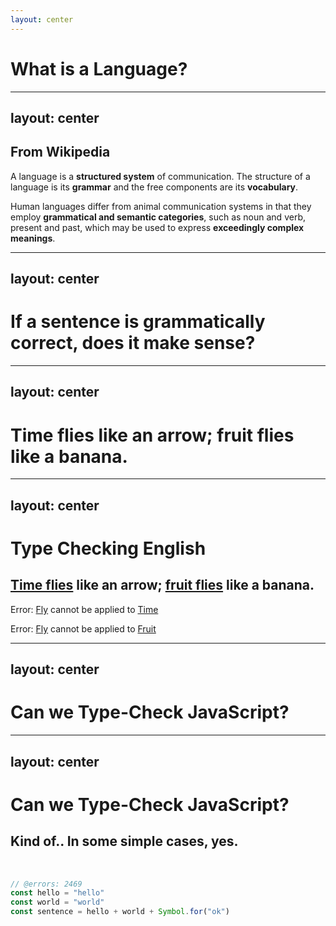 ```yaml
---
layout: center
---
```


# What is a Language?

---
layout: center
---

## From Wikipedia

A language is a **structured system** of communication. The structure of a language is its **grammar** and the free components are its **vocabulary**.

Human languages differ from animal communication systems in that they employ **grammatical and semantic categories**, such as noun and verb, present and past, which may be used to express **exceedingly complex meanings**.

---
layout: center
---

# If a sentence is grammatically correct, does it make sense?

---
layout: center
---

# Time flies like an arrow; fruit flies like a banana.

---
layout: center
---

# Type Checking English

## <u>Time flies</u> like an arrow; <u>fruit flies</u> like a banana.

Error: <u>Fly</u> cannot be applied to <u>Time</u>

Error: <u>Fly</u> cannot be applied to <u>Fruit</u>

---
layout: center
---

# Can we Type-Check JavaScript?

---
layout: center
---

# Can we Type-Check JavaScript?
## Kind of.. In some simple cases, yes.

<br />

```ts twoslash
// @errors: 2469
const hello = "hello"
const world = "world"
const sentence = hello + world + Symbol.for("ok")
```
